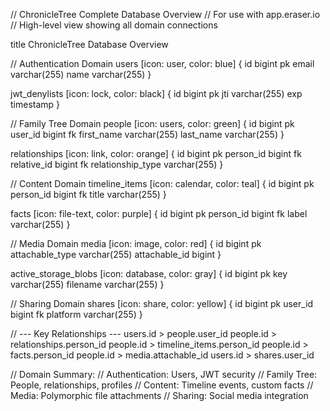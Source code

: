 // ChronicleTree Complete Database Overview
// For use with app.eraser.io
// High-level view showing all domain connections

title ChronicleTree Database Overview

// Authentication Domain
users [icon: user, color: blue] {
  id bigint pk
  email varchar(255)
  name varchar(255)
}

jwt_denylists [icon: lock, color: black] {
  id bigint pk
  jti varchar(255)
  exp timestamp
}

// Family Tree Domain
people [icon: users, color: green] {
  id bigint pk
  user_id bigint fk
  first_name varchar(255)
  last_name varchar(255)
}

relationships [icon: link, color: orange] {
  id bigint pk
  person_id bigint fk
  relative_id bigint fk
  relationship_type varchar(255)
}

// Content Domain
timeline_items [icon: calendar, color: teal] {
  id bigint pk
  person_id bigint fk
  title varchar(255)
}

facts [icon: file-text, color: purple] {
  id bigint pk
  person_id bigint fk
  label varchar(255)
}

// Media Domain
media [icon: image, color: red] {
  id bigint pk
  attachable_type varchar(255)
  attachable_id bigint
}

active_storage_blobs [icon: database, color: gray] {
  id bigint pk
  key varchar(255)
  filename varchar(255)
}

// Sharing Domain
shares [icon: share, color: yellow] {
  id bigint pk
  user_id bigint fk
  platform varchar(255)
}

// --- Key Relationships ---
users.id > people.user_id
people.id > relationships.person_id
people.id > timeline_items.person_id
people.id > facts.person_id
people.id > media.attachable_id
users.id > shares.user_id

// Domain Summary:
// Authentication: Users, JWT security
// Family Tree: People, relationships, profiles
// Content: Timeline events, custom facts
// Media: Polymorphic file attachments
// Sharing: Social media integration
